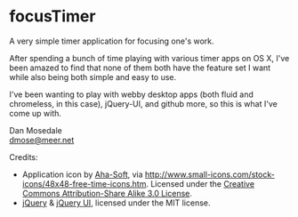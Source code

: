 focusTimer
==========

A very simple timer application for focusing one's work.

After spending a bunch of time playing with various timer apps on OS X,
I've been amazed to find that none of them both have the feature set
I want while also being both simple and easy to use.  

I've been wanting to play with webby desktop apps (both fluid and chromeless,
in this case), jQuery-UI, and github more, so this is what I've come up with.

Dan Mosedale  
dmose@meer.net

Credits:

* Application icon by [Aha-Soft](http://www.aha-soft.com/), via
  http://www.small-icons.com/stock-icons/48x48-free-time-icons.htm.
  Licensed under the [Creative Commons Attribution-Share Alike 3.0
  License](http://creativecommons.org/licenses/by-sa/3.0/).  
* [jQuery](http://jquery.com/) & [jQuery UI](http://jqueryui.com/), licensed
  under the MIT license.
  
